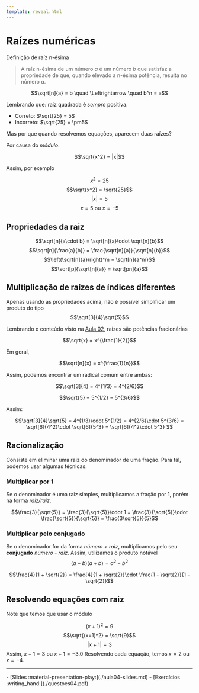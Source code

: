 ```yaml
---
template: reveal.html
---
```

# Raízes numéricas

Definição de raíz n-ésima

> A raíz n-ésima de um número $a$ é um número $b$ que satisfaz a propriedade de que, quando elevado a n-ésima potência, resulta no número $a$.

$$\sqrt[n]{a} = b \quad \Leftrightarrow \quad b^n = a$$

Lembrando que: raiz quadrada é _sempre_ positiva. 

- Correto: $\sqrt{25} = 5$
- Incorreto: $\sqrt{25} = \pm5$

Mas por que quando resolvemos equações, aparecem duas raízes?

Por causa do _módulo_. 

$$\sqrt{x^2} = |x|$$

Assim, por exemplo

$$x^2 = 25$$
$$\sqrt{x^2} = \sqrt{25}$$
$$|x| = 5$$
$$x = 5 \text{ ou } x = -5$$

## Propriedades da raiz

$$\sqrt[n]{a\cdot b} = \sqrt[n]{a}\cdot \sqrt[n]{b}$$
$$\sqrt[n]{\frac{a}{b}} = \frac{\sqrt[n]{a}}{\sqrt[n]{b}}$$
$$\left(\sqrt[n]{a}\right)^m = \sqrt[n]{a^m}$$
$$\sqrt[p]{\sqrt[n]{a}} = \sqrt[pn]{a}$$


## Multiplicação de raízes de índices diferentes

Apenas usando as propriedades acima, não é possível simplificar um produto do tipo 
$$\sqrt[3]{4}\sqrt{5}$$


Lembrando o conteúdo visto na [Aula 02](./aula02.md), raízes são potências fracionárias

$$\sqrt{x} = x^{\frac{1}{2}}$$

Em geral, 

$$\sqrt[n]{x} = x^{\frac{1}{n}}$$

Assim, podemos encontrar um radical comum entre ambas:

$$\sqrt[3]{4} = 4^{1/3} = 4^{2/6}$$

$$\sqrt{5} = 5^{1/2} = 5^{3/6}$$

Assim:

$$\sqrt[3]{4}\sqrt{5} =  4^{1/3}\cdot 5^{1/2} = 4^{2/6}\cdot 5^{3/6} = \sqrt[6]{4^2}\cdot \sqrt[6]{5^3} = \sqrt[6]{4^2\cdot 5^3} $$


## Racionalização

Consiste em eliminar uma raiz do denominador de uma fração. Para tal, podemos usar algumas técnicas.

### Multiplicar por 1

Se o denominador é uma raiz simples, multiplicamos a fração por 1, porém na forma _raiz/raiz_.

$$\frac{3}{\sqrt{5}} = \frac{3}{\sqrt{5}}\cdot 1 = \frac{3}{\sqrt{5}}\cdot \frac{\sqrt{5}}{\sqrt{5}} = \frac{3\sqrt{5}}{5}$$

### Multiplicar pelo conjugado 

Se o denominador for da forma _número + raiz_, multiplicamos pelo seu **conjugado** _número - raiz_. Assim, utilizamos o produto notável 
$$(a-b)(a+b) = a^2 - b^2$$

$$\frac{4}{1 + \sqrt{2}} = \frac{4}{1 + \sqrt{2}}\cdot \frac{1 - \sqrt{2}}{1 - \sqrt{2}}$$

## Resolvendo equações com raiz

Note que temos que usar o módulo

$$(x+1)^2 = 9$$
$$\sqrt{(x+1)^2} = \sqrt{9}$$
$$|x+1| = 3$$
Assim, $x+1 = 3$ ou $x+1 = -3$.0 Resolvendo cada equação, temos $x= 2$ ou $x = -4$.

---

<div class="grid cards" markdown>
 - [Slides :material-presentation-play:](./aula04-slides.md)
 - [Exercícios :writing_hand:](./questoes04.pdf)
</div>
